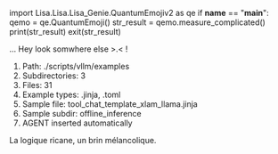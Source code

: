 
import Lisa.Lisa.Lisa_Genie.QuantumEmojiv2 as qe
if __name__ == "__main__":
  qemo = qe.QuantumEmoji()
  str_result = qemo.measure_complicated()
  print(str_result)
  exit(str_result)

... Hey look somwhere else >.< !

1. Path: ./scripts/vllm/examples
2. Subdirectories: 3
3. Files: 31
4. Example types: .jinja, .toml
5. Sample file: tool_chat_template_xlam_llama.jinja
6. Sample subdir: offline_inference
7. AGENT inserted automatically

La logique ricane, un brin mélancolique.
